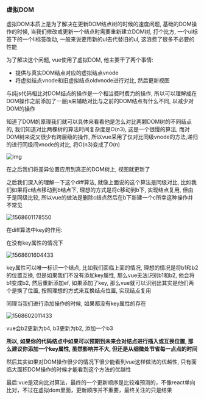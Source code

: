 ### 虚拟DOM

虚拟DOM本质上是为了解决在更新DOM结点树的时候的速度问题, 基础的DOM操作的时候, 当我们修改或更新一个结点时需要重新建立DOM树, 打个比方, 一个ul标签下的一个li标签改动, 一般来说要用新的ul去代替旧的ul, 这浪费了很多不必要的性能

为了解决这个问题, vue使用了虚拟DOM, 他主要干了两个事情:

- 提供与真实DOM结点对应的虚拟结点vnode
- 将虚拟结点vnode和旧虚拟结点oldvnode进行对比, 然后更新视图

与纯js代码相比对DOM结点的操作是一个相当费时费力的操作, 所以可以理解成在DOM操作之前添加了一层js来辅助对比与之前的DOM结点有什么不同, 以减少对DOM的操作

知道了DOM的原理我们就可以具体来看看他是怎么对比两颗DOM树的不同结点的,  我们知道对比两棵树的算法时间复杂度是O(n3), 这是一个很慢的算法, 而对DOM树来说又很少有跨层级的操作, 所以vue采用了仅对比同级vnode的方法,递归的进行同级间vnode的对比, 将O(n3)变成了O(n)



![img](https://github.com/1322756558/gitbook_vue_note/blob/master/2019-06-26-03.png)

在之后我们将差异位置应用到真正的DOM树上, 视图就更新了

之后我们深入的理解一下这个diff算法, 就像上面说的这个算法是同级对比, 比如我们如果将c结点移动到b结点下, 理想的方式是将c移动到b下, 实现结点复用, 但由于是同级比较, 所以vue的做法是删除c结点然后在b下新建一个c所幸这种操作并不常见

![1568601178550](https://github.com/1322756558/gitbook_vue_note/blob/master/DOM跨级移动.png)



在diff算法中key的作用:

在没有key属性的情况下

![1568601604433](https://github.com/1322756558/gitbook_vue_note/blob/master/无key移动.png)

key属性可以唯一标识一个结点, 比如我们面临上面的情况, 理想的情况是将b1和b2的位置互换, 但是如果我们不没有添加key属性, 那么vue无法识别b1和b2, 他会将b1变成b2, 然后重新添加ef, 如果添加了key, 那么vue就可以识别出其实是他们两个是换了位置, 按照理想的方式来互换结点位置, 实现结点复用

同理当我们进行添加操作的时候, 如果都没有key属性的存在

![1568602011433](https://github.com/1322756558/gitbook_vue_note/blob/master/无key插入.png)

vue会b2更新为b4, b3更新为b2, 添加一个b3

**所以, 如果你的代码结点中如果可以预期到未来会对结点进行插入或互换位置, 那么建议你添加一个key属性, 虽然影响并不大, 但还是从细微处节省每一点点的时间**

然后其实如果对DOM操作很少的情况下很少能看到vue这样做法的优越性, 只有面临大面积DOM操作的时候才能看到这个方法的优越性

最后:vue是双向比对算法，最终的一个更新顺序是比较难预测的，不像react单向比对，不过在虚拟dom里面，更新顺序并不重要，最终关注的只是结果

